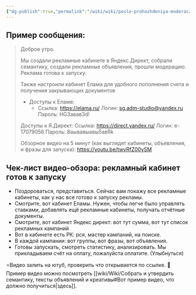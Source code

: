 ```yaml
---
{"dg-publish":true,"permalink":"/wiki/wiki/posle-prohozhdeniya-moderaczii-otpravit-klientu-dostupy-k-reklamnomu-kabinetu-i-napisat-chto-gotovy-k-zapusku-zapisat-video/"}
---
```


## Пример сообщения:
> Доброе утро.
> 
> Мы создали рекламные кабинете в Яндекс.Директ, собрали семантику, создали рекламные объявления, прошли модерацию. Реклама готова к запуску.
> 
> Также настроили кабинет Елама для удобного пополнения счета и получения закрывающих документов
> 
> - Доступы к Еламе:
> 	- Ссылка: https://elama.ru/
> 	Логин: sg.adm-studio@yandex.ru
> 	Пароль: HG3авав3d!
> 
> Доступы к Я.Директ:
> Ссылка: https://direct.yandex.ru/ Логин: e-17079056
> Пароль: 8аывавыавы5авRk
>  
> Обзорное видео на 5 минут (как выглядят кабинеты, объявления, и фразы для запуска): https://youtu.be/twvRfZ00ySM


## Чек-лист видео-обзора: рекламный кабинет готов к запуску
- Поздороваться, представиться. Сейчас вам покажу все рекламные кабинеты, как у нас все готово к запуску рекламы.
- Смотрите, вот кабинет Еламы. Нужен, чтобы легче было управлять ставками, добавлять ещё рекламные кабинеты, получать отчётные документы.
- Смотрите, вот кабинет Яндекс директ: вот тут сумма, вот тут список рекламных кампаний
- Вот в кабинете есть РК: рся, мастер кампаний, на поиске.
- В каждой кампании: вот группы, вот фразы, вот объявления.
- Готовы запускать, смотреть статистику, анализировать. Мы прикладываем счёт на оплату, пожалуйста оплатите. (Улыбнуться)

⭐Видео залить на ютуб, проверить что открывается по ссылке.
📔 Пример видео можно посмотреть [[wiki/Wiki/Собрать и утвердить семантику, тексты объявлений и креативы#Вот пример видео, что должно получиться\|здесь]]. 